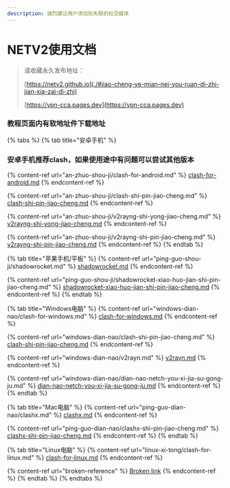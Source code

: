 ```yaml
---
description: 强烈建议用户添加防失联的社交媒体
---
```


# NETV2使用文档

> 请收藏永久发布地址：
>
> [https://netv2.github.io](./#jiao-cheng-ye-mian-nei-you-ruan-di-zhi-jian-xia-zai-di-zhi)
>
> [https://vpn-cca.pages.dev](https://vpn-cca.pages.dev)

### 教程页面内有软地址件下载地址

{% tabs %}
{% tab title="安卓手机" %}
### 安卓手机推荐clash，如果使用途中有问题可以尝试其他版本

{% content-ref url="an-zhuo-shou-ji/clash-for-android.md" %}
[clash-for-android.md](an-zhuo-shou-ji/clash-for-android.md)
{% endcontent-ref %}

{% content-ref url="an-zhuo-shou-ji/clash-shi-pin-jiao-cheng.md" %}
[clash-shi-pin-jiao-cheng.md](an-zhuo-shou-ji/clash-shi-pin-jiao-cheng.md)
{% endcontent-ref %}

{% content-ref url="an-zhuo-shou-ji/v2rayng-shi-yong-jiao-cheng.md" %}
[v2rayng-shi-yong-jiao-cheng.md](an-zhuo-shou-ji/v2rayng-shi-yong-jiao-cheng.md)
{% endcontent-ref %}

{% content-ref url="an-zhuo-shou-ji/v2rayng-shi-pin-jiao-cheng.md" %}
[v2rayng-shi-pin-jiao-cheng.md](an-zhuo-shou-ji/v2rayng-shi-pin-jiao-cheng.md)
{% endcontent-ref %}
{% endtab %}

{% tab title="苹果手机/平板" %}
{% content-ref url="ping-guo-shou-ji/shadowrocket.md" %}
[shadowrocket.md](ping-guo-shou-ji/shadowrocket.md)
{% endcontent-ref %}

{% content-ref url="ping-guo-shou-ji/shadowrocket-xiao-huo-jian-shi-pin-jiao-cheng.md" %}
[shadowrocket-xiao-huo-jian-shi-pin-jiao-cheng.md](ping-guo-shou-ji/shadowrocket-xiao-huo-jian-shi-pin-jiao-cheng.md)
{% endcontent-ref %}
{% endtab %}

{% tab title="Windows电脑" %}
{% content-ref url="windows-dian-nao/clash-for-windows.md" %}
[clash-for-windows.md](windows-dian-nao/clash-for-windows.md)
{% endcontent-ref %}

{% content-ref url="windows-dian-nao/clash-shi-pin-jiao-cheng.md" %}
[clash-shi-pin-jiao-cheng.md](windows-dian-nao/clash-shi-pin-jiao-cheng.md)
{% endcontent-ref %}

{% content-ref url="windows-dian-nao/v2rayn.md" %}
[v2rayn.md](windows-dian-nao/v2rayn.md)
{% endcontent-ref %}

{% content-ref url="windows-dian-nao/dian-nao-netch-you-xi-jia-su-gong-ju.md" %}
[dian-nao-netch-you-xi-jia-su-gong-ju.md](windows-dian-nao/dian-nao-netch-you-xi-jia-su-gong-ju.md)
{% endcontent-ref %}
{% endtab %}

{% tab title="Mac电脑" %}
{% content-ref url="ping-guo-dian-nao/clashx.md" %}
[clashx.md](ping-guo-dian-nao/clashx.md)
{% endcontent-ref %}

{% content-ref url="ping-guo-dian-nao/clashx-shi-pin-jiao-cheng.md" %}
[clashx-shi-pin-jiao-cheng.md](ping-guo-dian-nao/clashx-shi-pin-jiao-cheng.md)
{% endcontent-ref %}
{% endtab %}

{% tab title="Linux电脑" %}
{% content-ref url="linux-xi-tong/clash-for-linux.md" %}
[clash-for-linux.md](linux-xi-tong/clash-for-linux.md)
{% endcontent-ref %}

{% content-ref url="broken-reference" %}
[Broken link](broken-reference)
{% endcontent-ref %}
{% endtab %}
{% endtabs %}
